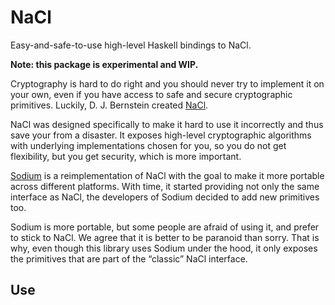 # NaCl

Easy-and-safe-to-use high-level Haskell bindings to NaCl.

**Note: this package is experimental and WIP.**

Cryptography is hard to do right and you should never try to implement it
on your own, even if you have access to safe and secure cryptographic
primitives. Luckily, D. J. Bernstein created [NaCl].

NaCl was designed specifically to make it hard to use it incorrectly and
thus save your from a disaster. It exposes high-level cryptographic
algorithms with underlying implementations chosen for you, so you do not
get flexibility, but you get security, which is more important.

[Sodium] is a reimplementation of NaCl with the goal to make it more
portable across different platforms. With time, it started providing
not only the same interface as NaCl, the developers of Sodium decided
to add new primitives too.

Sodium is more portable, but some people are afraid of using it,
and prefer to stick to NaCl. We agree that it is better to be
paranoid than sorry. That is why, even though this library uses
Sodium under the hood, it only exposes the primitives that
are part of the “classic” NaCl interface.

[NaCl]: https://nacl.cr.yp.to/
[Sodium]: https://libsodium.org


## Use
